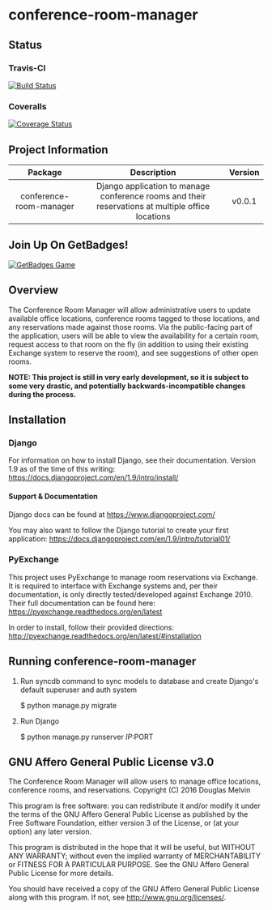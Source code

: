 # conference-room-manager

## Status

### Travis-CI
[![Build Status](https://travis-ci.org/duggym122/conference-room-manager.svg?branch=master)](https://travis-ci.org/duggym122/conference-room-manager)

### Coveralls
[![Coverage Status](https://coveralls.io/repos/github/duggym122/conference-room-manager/badge.svg?branch=master)](https://coveralls.io/github/duggym122/conference-room-manager?branch=master)

## Project Information
|         Package         |                                            Description                                            | Version |
| :---------------------: | :-----------------------------------------------------------------------------------------------: | :-----: |
| conference-room-manager | Django application to manage conference rooms and their reservations at multiple office locations |  v0.0.1 |

## Join Up On GetBadges!
[![GetBadges Game](https://duggym122-conference-room-manager.getbadges.io/shield/company/duggym122-conference-room-manager)](https://duggym122-conference-room-manager.getbadges.io/?ref=shield-game)

## Overview
The Conference Room Manager will allow administrative users to update available office locations, conference rooms tagged to those locations, and any reservations made against those rooms. Via the public-facing part of the application, users will be able to view the availability for a certain room, request access to that room on the fly (in addition to using their existing Exchange system to reserve the room), and see suggestions of other open rooms. 

**NOTE: This project is still in very early development, so it is subject to some very drastic, and potentially backwards-incompatible changes during the process.**

## Installation

### Django

For information on how to install Django, see their documentation. Version 1.9 as of the time of this writing: https://docs.djangoproject.com/en/1.9/intro/install/

#### Support & Documentation

Django docs can be found at https://www.djangoproject.com/

You may also want to follow the Django tutorial to create your first application:
https://docs.djangoproject.com/en/1.9/intro/tutorial01/

### PyExchange

This project uses PyExchange to manage room reservations via Exchange. It is required to interface with Exchange systems and, per their documentation, is only directly tested/developed against Exchange 2010. Their full documentation can be found here: https://pyexchange.readthedocs.org/en/latest 

In order to install, follow their provided directions: http://pyexchange.readthedocs.org/en/latest/#installation 

## Running conference-room-manager

1) Run syncdb command to sync models to database and create Django's default superuser and auth system

    $ python manage.py migrate

2) Run Django

    $ python manage.py runserver $IP:$PORT

## GNU Affero General Public License v3.0

The Conference Room Manager will allow users to manage office locations, conference rooms, and reservations.
Copyright (C) 2016  Douglas Melvin

This program is free software: you can redistribute it and/or modify it under the terms of the GNU Affero General Public License as published by the Free Software Foundation, either version 3 of the License, or (at your option) any later version.

This program is distributed in the hope that it will be useful, but WITHOUT ANY WARRANTY; without even the implied warranty of MERCHANTABILITY or FITNESS FOR A PARTICULAR PURPOSE.  See the GNU Affero General Public License for more details.

You should have received a copy of the GNU Affero General Public License along with this program.  If not, see <http://www.gnu.org/licenses/>.
